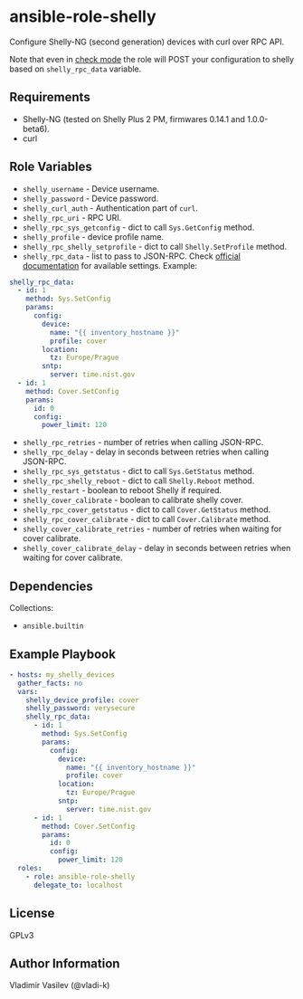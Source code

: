 ansible-role-shelly
====

Configure Shelly-NG (second generation) devices with curl over RPC API.

Note that even in [check mode](https://docs.ansible.com/ansible/latest/playbook_guide/playbooks_checkmode.html) the role will POST your configuration to shelly based on `shelly_rpc_data` variable.

Requirements
------------

* Shelly-NG (tested on Shelly Plus 2 PM, firmwares 0.14.1 and 1.0.0-beta6).
* curl

Role Variables
--------------

* `shelly_username` - Device username.
* `shelly_password` - Device password.
* `shelly_curl_auth` - Authentication part of `curl`.
* `shelly_rpc_uri` - RPC URI.
* `shelly_rpc_sys_getconfig` - dict to call `Sys.GetConfig` method.
* `shelly_profile` - device profile name.
* `shelly_rpc_shelly_setprofile` - dict to call `Shelly.SetProfile` method.
* `shelly_rpc_data` - list to pass to JSON-RPC. Check [official documentation](https://shelly-api-docs.shelly.cloud/gen2/) for available settings. Example:
```yaml
shelly_rpc_data:
  - id: 1
    method: Sys.SetConfig
    params:
      config:
        device:
          name: "{{ inventory_hostname }}"
          profile: cover
        location:
          tz: Europe/Prague
        sntp:
          server: time.nist.gov
  - id: 1
    method: Cover.SetConfig
    params:
      id: 0
      config:
        power_limit: 120
```
* `shelly_rpc_retries` - number of retries when calling JSON-RPC.
* `shelly_rpc_delay` - delay in seconds between retries when calling JSON-RPC.
* `shelly_rpc_sys_getstatus` - dict to call `Sys.GetStatus` method.
* `shelly_rpc_shelly_reboot` - dict to call `Shelly.Reboot` method.
* `shelly_restart` - boolean to reboot Shelly if required.
* `shelly_cover_calibrate` - boolean to calibrate shelly cover.
* `shelly_rpc_cover_getstatus` - dict to call `Cover.GetStatus` method.
* `shelly_rpc_cover_calibrate` - dict to call `Cover.Calibrate` method.
* `shelly_cover_calibrate_retries` - number of retries when waiting for cover calibrate.
* `shelly_cover_calibrate_delay` - delay in seconds between retries when waiting for cover calibrate.

Dependencies
------------

Collections:

* `ansible.builtin`


Example Playbook
----------------

```yaml
- hosts: my_shelly_devices
  gather_facts: no
  vars:
    shelly_device_profile: cover
    shelly_password: verysecure
    shelly_rpc_data:
      - id: 1
        method: Sys.SetConfig
        params:
          config:
            device:
              name: "{{ inventory_hostname }}"
              profile: cover
            location:
              tz: Europe/Prague
            sntp:
              server: time.nist.gov
      - id: 1
        method: Cover.SetConfig
        params:
          id: 0
          config:
            power_limit: 120
  roles:
    - role: ansible-role-shelly
      delegate_to: localhost
```

License
-------

GPLv3

Author Information
------------------

Vladimir Vasilev (@vladi-k)
